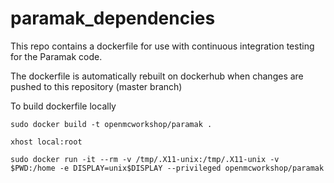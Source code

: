 # paramak_dependencies
This repo contains a dockerfile for use with continuous integration testing for the Paramak code.

The dockerfile is automatically rebuilt on dockerhub when changes are pushed to this repository (master branch)

To build dockerfile locally

```
sudo docker build -t openmcworkshop/paramak . 

xhost local:root

sudo docker run -it --rm -v /tmp/.X11-unix:/tmp/.X11-unix -v $PWD:/home -e DISPLAY=unix$DISPLAY --privileged openmcworkshop/paramak
```
